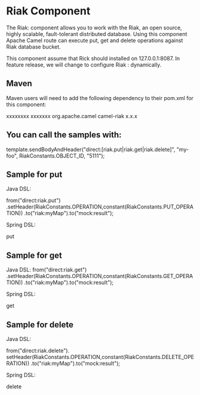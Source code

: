 Riak Component
=============
The Riak: component allows you to work with the Riak, an open source, highly scalable, fault-tolerant distributed database.
Using this component Apache Camel route can execute put, get and delete operations against Riak database bucket.

This component assume that Rick should installed on 127.0.0.1:8087. In feature release, we will change to configure Riak <IP>:<PORT> dynamically.

Maven
---------------
Maven users will need to add the following dependency to their pom.xml for this component:
 
<repositories>
    <repository>
      <id>xxxxxxxx</id>
      <url>xxxxxxx</url>
    </repository>
 </repositories>
</project>

<dependency>
    <groupId>org.apache.camel</groupId>
    <artifactId>camel-riak</artifactId>
    <version>x.x.x</version>
    <!-- use the same version as your Camel core version -->
</dependency>

You can call the samples with:
------------------------------------
template.sendBodyAndHeader("direct:[riak.put|riak.get|riak.delete]", "my-foo", RiakConstants.OBJECT_ID, "5111");



Sample for put
---------------
Java DSL:

from("direct:riak.put")
.setHeader(RiakConstants.OPERATION,constant(RiakConstants.PUT_OPERATION))
.to("riak:myMap").to("mock:result");

Spring DSL:

<route>
	<from uri="direct:riak.put" />
        <!-- set headerName to "CamelRiakOperationType" -->
	<setHeader headerName="CamelRiakOperationType">
		<constant>put</constant>
	</setHeader>
	<to uri="riak:myMap" />
	<to uri=""mock:result" />
</route>

Sample for get
---------------
Java DSL:
from("direct:riak.get")
.setHeader(RiakConstants.OPERATION,constant(RiakConstants.GET_OPERATION))
.to("riak:myMap").to("mock:result");

Spring DSL:

<route>
	<from uri="direct:riak.get" />
        <!-- set headerName to "CamelRiakOperationType" -->
	<setHeader headerName="CamelRiakOperationType">
		<constant>get</constant>
	</setHeader>
	<to uri="riak:myMap" />
	<to uri=""mock:result" />
</route>

Sample for delete
------------------
Java DSL:

from("direct:riak.delete").
setHeader(RiakConstants.OPERATION,constant(RiakConstants.DELETE_OPERATION))
.to("riak:myMap").to("mock:result");

Spring DSL:

<route>
	<from uri="direct:riak.delete" />
        <!--  set headerName to "CamelHazelcastOperationType" -->
	<setHeader headerName="CamelRiakOperationType">
		<constant>delete</constant>
	</setHeader>
	<to uri="riak:myMap" />
	<to uri=""mock:result" /
</route>


